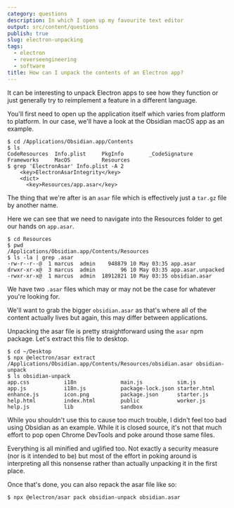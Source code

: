 ```yaml
---
category: questions
description: In which I open up my favourite text editor
output: src/content/questions
publish: true
slug: electron-unpacking
tags:
  - electron
  - reverseengineering
  - software
title: How can I unpack the contents of an Electron app?
---
```

It can be interesting to unpack Electron apps to see how they function or just generally try to reimplement a feature in a different language.

You'll first need to open up the application itself which varies from platform to platform. In our case, we'll have a look at the Obsidian macOS app as an example.

```console
$ cd /Applications/Obsidian.app/Contents
$ ls
CodeResources  Info.plist     PkgInfo        _CodeSignature
Frameworks     MacOS          Resources
$ grep 'ElectronAsar' Info.plist -A 2
    <key>ElectronAsarIntegrity</key>
    <dict>
      <key>Resources/app.asar</key>
```

The thing that we're after is an `asar` file which is effectively just a `tar.gz` file by another name.

Here we can see that we need to navigate into the Resources folder to get our hands on `app.asar`.

```console
$ cd Resources
$ pwd
/Applications/Obsidian.app/Contents/Resources
$ ls -la | grep .asar
-rw-r--r--@  1 marcus  admin    948879 10 May 03:35 app.asar
drwxr-xr-x@  3 marcus  admin        96 10 May 03:35 app.asar.unpacked
-rwxr-xr-x@  1 marcus  admin  18912821 10 May 03:35 obsidian.asar
```

We have two `.asar` files which may or may not be the case for whatever you're looking for.

We'll want to grab the bigger `obsidian.asar` as that's where all of the content actually lives but again, this may differ between applications.

Unpacking the asar file is pretty straightforward using the `asar` npm package. Let's extract this file to desktop.

```console
$ cd ~/Desktop
$ npx @electron/asar extract /Applications/Obsidian.app/Contents/Resources/obsidian.asar obsidian-unpack
$ ls obsidian-unpack
app.css           i18n              main.js           sim.js
app.js            i18n.js           package-lock.json starter.html
enhance.js        icon.png          package.json      starter.js
help.html         index.html        public            worker.js
help.js           lib               sandbox
```

While you shouldn't use this to cause too much trouble, I didn't feel too bad using Obsidian as an example. While it is closed source, it's not that much effort to pop open Chrome DevTools and poke around those same files.

Everything is all minified and uglified too. Not exactly a security measure (nor is it intended to be) but most of the effort in poking around is interpreting all this nonsense rather than actually unpacking it in the first place.

Once that's done, you can also repack the asar file like so:

```console
$ npx @electron/asar pack obsidian-unpack obsidian.asar
```